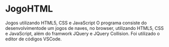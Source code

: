 # JogoHTML
Jogos utilizando HTML5, CSS e JavaScript
O programa consiste do desenvolvimentode um jogos de naves, no browser, utilizando  HTML5, CSS e JavaScript, além do framwork JQuery e JQuery Collision. Foi utilizado o editor de códigos VSCode.
